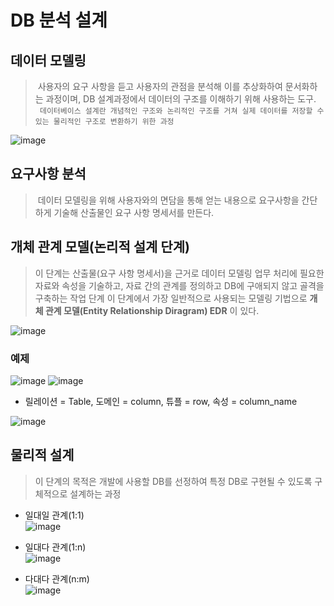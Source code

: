 # DB 분석 설계
## 데이터 모델링
> &nbsp;사용자의 요구 사항을 듣고 사용자의 관점을 분석해 이를 추상화하여 문서화하는 과정이며, DB 설계과정에서 데이터의 구조를 이해하기 위해 사용하는 도구.  
` 데이터베이스 설계란 개념적인 구조와 논리적인 구조를 거쳐 실제 데이터를 저장할 수 있는 물리적인 구조로 변환하기 위한 과정`
>
![image](https://github.com/JeHa-An/KOSTA/assets/106300022/ede6ba69-af9a-4e79-b84f-e04d2bc2c49e)

## 요구사항 분석
> &nbsp;데이터 모델링을 위해 사용자와의 면담을 통해 얻는 내용으로 요구사항을 간단하게 기술해 산출물인 요구 사항 명세서를 만든다.  

## 개체 관계 모델(논리적 설계 단계)
> 이 단계는 산출물(요구 사항 명세서)을 근거로 데이터 모델링 업무 처리에 필요한 자료와 속성을 기술하고, 자료 간의 관계를 정의하고 DB에 구애되지 않고 골격을 구축하는 작업 단계 이 단계에서 가장 일반적으로 사용되는 모델링 기법으로 **개체 관계 모델(Entity Relationship Diragram) EDR** 이 있다.

![image](https://github.com/JeHa-An/KOSTA/assets/106300022/b37bf833-7baa-4868-8e16-437bab451c17)

### 예제
![image](https://github.com/JeHa-An/KOSTA/assets/106300022/9f399e34-8721-4072-b780-53814b158212)
![image](https://github.com/JeHa-An/KOSTA/assets/106300022/798a28b8-f1ed-4131-b378-f7fb204c3fc7)  

- 릴레이션 = Table, 도메인 = column, 튜플 = row, 속성 = column_name

![image](https://github.com/JeHa-An/KOSTA/assets/106300022/d9f0b3c5-219d-48f3-aaca-862882d149c6)



## 물리적 설계
> 이 단계의 목적은 개발에 사용할 DB를 선정하여 특정 DB로 구현될 수 있도록 구체적으로 설계하는 과정
- 일대일 관계(1:1)  
![image](https://github.com/JeHa-An/KOSTA/assets/106300022/b7e41b99-ac01-4950-9b4d-7dadef958490)

- 일대다 관계(1:n)  
![image](https://github.com/JeHa-An/KOSTA/assets/106300022/408e55ac-e564-4071-a63c-e6e61fd56d90)

- 다대다 관계(n:m)  
![image](https://github.com/JeHa-An/KOSTA/assets/106300022/a00ec4e3-a7f6-4eeb-8c01-18939873e21a)
